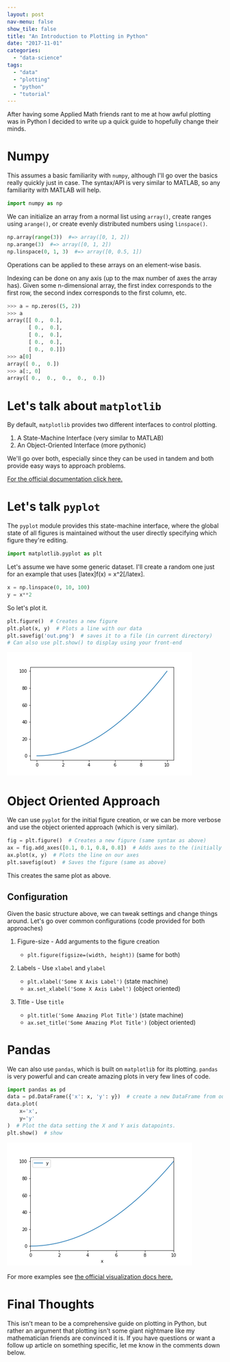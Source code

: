 ```yaml
---
layout: post
nav-menu: false
show_tile: false
title: "An Introduction to Plotting in Python"
date: "2017-11-01"
categories: 
  - "data-science"
tags: 
  - "data"
  - "plotting"
  - "python"
  - "tutorial"
---
```


After having some Applied Math friends rant to me at how awful plotting was in Python I decided to write up a quick guide to hopefully change their minds.

# Numpy

This assumes a basic familiarity with `numpy`, although I'll go over the basics really quickly just in case. The syntax/API is very similar to MATLAB, so any familiarity with MATLAB will help.

```python
import numpy as np
```

We can initialize an array from a normal list using `array()`, create ranges using `arange()`, or create evenly distributed numbers using `linspace()`.

```python
np.array(range(3))  #=> array([0, 1, 2])
np.arange(3)  #=> array([0, 1, 2])
np.linspace(0, 1, 3)  #=> array([0, 0.5, 1])
```

Operations can be applied to these arrays on an element-wise basis.

Indexing can be done on any axis (up to the max number of axes the array has). Given some n-dimensional array, the first index corresponds to the first row, the second index corresponds to the first column, etc.

```python
>>> a = np.zeros((5, 2))
>>> a
array([[ 0.,  0.],
       [ 0.,  0.],
       [ 0.,  0.],
       [ 0.,  0.],
       [ 0.,  0.]])
>>> a[0]
array([ 0.,  0.])
>>> a[:, 0]
array([ 0.,  0.,  0.,  0.,  0.])
```

# Let's talk about `matplotlib`

By default, `matplotlib` provides two different interfaces to control plotting.

1. A State-Machine Interface (very similar to MATLAB)
2. An Object-Oriented Interface (more pythonic)

We'll go over both, especially since they can be used in tandem and both provide easy ways to approach problems.

[For the official documentation click here.](http://matplotlib.org/faq/usage_faq.html#matplotlib-pyplot-and-pylab-how-are-they-related)

# Let's talk `pyplot`

The `pyplot` module provides this state-machine interface, where the global state of all figures is maintained without the user directly specifying which figure they're editing.

```python
import matplotlib.pyplot as plt
```

Let's assume we have some generic dataset. I'll create a random one just for an example that uses \[latex\]f(x) = x^2\[/latex\].

```python
x = np.linspace(0, 10, 100)
y = x**2
```

So let's plot it.

```python
plt.figure()  # Creates a new figure
plt.plot(x, y)  # Plots a line with our data
plt.savefig('out.png')  # saves it to a file (in current directory)
# Can also use plt.show() to display using your front-end
```

![](images/simple_plot.png)

# Object Oriented Approach

We can use `pyplot` for the initial figure creation, or we can be more verbose and use the object oriented approach (which is very similar).

```python
fig = plt.figure()  # Creates a new figure (same syntax as above)
ax = fig.add_axes([0.1, 0.1, 0.8, 0.8])  # Adds axes to the (initially blank) figure
ax.plot(x, y)  # Plots the line on our axes
plt.savefig(out)  # Saves the figure (same as above)
```

This creates the same plot as above.

## Configuration

Given the basic structure above, we can tweak settings and change things around. Let's go over common configurations (code provided for both approaches)

1. Figure-size - Add arguments to the figure creation
    
    - `plt.figure(figsize=(width, height))` (same for both)
2. Labels - Use `xlabel` and `ylabel`
    
    - `plt.xlabel('Some X Axis Label')` (state machine)
    - `ax.set_xlabel('Some X Axis Label')` (object oriented)
3. Title - Use `title`
    
    - `plt.title('Some Amazing Plot Title')` (state machine)
    - `ax.set_title('Some Amazing Plot Title')` (object oriented)

# Pandas

We can also use `pandas`, which is built on `matplotlib` for its plotting. `pandas` is very powerful and can create amazing plots in very few lines of code.

```python
import pandas as pd
data = pd.DataFrame({'x': x, 'y': y})  # create a new DataFrame from our dataset
data.plot(
    x='x',
    y='y'
)  # Plot the data setting the X and Y axis datapoints.
plt.show()  # show
```

![](images/pandas.png)

For more examples see [the official visualization docs here.](https://pandas.pydata.org/pandas-docs/stable/visualization.html)

# Final Thoughts

This isn't mean to be a comprehensive guide on plotting in Python, but rather an argument that plotting isn't some giant nightmare like my mathematician friends are convinced it is. If you have questions or want a follow up article on something specific, let me know in the comments down below.
